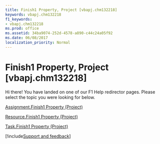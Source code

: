 ```yaml
---
title: Finish1 Property, Project [vbapj.chm132218]
keywords: vbapj.chm132218
f1_keywords:
- vbapj.chm132218
ms.prod: office
ms.assetid: 34ba9074-252d-4578-a890-c44c24a05f92
ms.date: 06/08/2017
localization_priority: Normal
---
```



# Finish1 Property, Project [vbapj.chm132218]

Hi there! You have landed on one of our F1 Help redirector pages. Please select the topic you were looking for below.

[Assignment.Finish1 Property (Project)](https://msdn.microsoft.com/library/ed5c64e4-60d9-c6aa-33cf-570d76170cb7%28Office.15%29.aspx)

[Resource.Finish1 Property (Project)](https://msdn.microsoft.com/library/c8fecd76-6303-534a-801c-c7245a81a5aa%28Office.15%29.aspx)

[Task.Finish1 Property (Project)](https://msdn.microsoft.com/library/f63f93ca-02f7-e9f2-f7cd-422841212953%28Office.15%29.aspx)

[!include[Support and feedback](~/includes/feedback-boilerplate.md)]